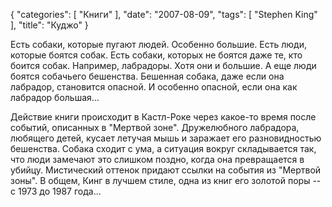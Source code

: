 {
   "categories": [
      "Книги"
   ],
   "date": "2007-08-09",
   "tags": [
      "Stephen King"
   ],
   "title": "Куджо"
}

Есть собаки, которые пугают людей. Особенно большие. Есть люди, которые боятся собак. Есть собаки, которых не боятся даже те, кто боится собак. Например, лабрадоры. Хотя они и большие. А еще люди боятся собачьего бешенства. Бешенная собака, даже если она лабрадор, становится опасной. И особенно опасной, если она как лабрадор большая...

Действие книги происходит в Кастл-Роке через какое-то время после событий, описанных в "Мертвой зоне". Дружелюбного лабрадора, любящего детей, кусает летучая мышь и заражает его разновидностью бешенства. Собака сходит с ума, а ситуация вокруг складывается так, что люди замечают это слишком поздно, когда она превращается в убийцу. Мистический оттенок придают ссылки на события из "Мертвой зоны". В общем, Кинг в лучшем стиле, одна из книг его золотой поры -- с 1973 до 1987 года...
